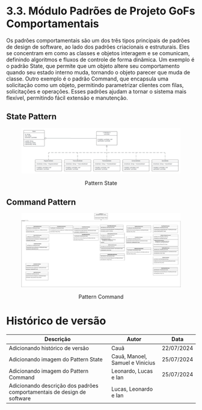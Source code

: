 # 3.3. Módulo Padrões de Projeto GoFs Comportamentais
Os padrões comportamentais são um dos três tipos principais de padrões de design de software, ao lado dos padrões criacionais e estruturais. Eles se concentram em como as classes e objetos interagem e se comunicam, definindo algoritmos e fluxos de controle de forma dinâmica. Um exemplo é o padrão State, que permite que um objeto altere seu comportamento quando seu estado interno muda, tornando o objeto parecer que muda de classe. Outro exemplo é o padrão Command, que encapsula uma solicitação como um objeto, permitindo parametrizar clientes com filas, solicitações e operações. Esses padrões ajudam a tornar o sistema mais flexível, permitindo fácil extensão e manutenção.

## State Pattern
<figure align="center">

  ![Pattern State](../assets/gofsComportamentais/PatternState.jpeg) 
  <figcaption>Pattern State</figcaption>
</figure>

## Command Pattern
<figure align="center">

  ![Pattern Command](../assets/gofsComportamentais/PatternCommands.png) 
  <figcaption>Pattern Command</figcaption>
</figure>

# Histórico de versão

| Descrição | Autor | Data |
|----|----|----|
| Adicionando histórico de versão | Cauã | 22/07/2024 |
| Adicionando imagem do Pattern State | Cauã, Manoel, Samuel e Vinicius | 25/07/2024 |
| Adicionando imagem do Pattern Command | Leonardo, Lucas e Ian | 25/07/2024 |
| Adicionando descrição dos padrões comportamentais de design de software | Lucas, Leonardo e Ian |
